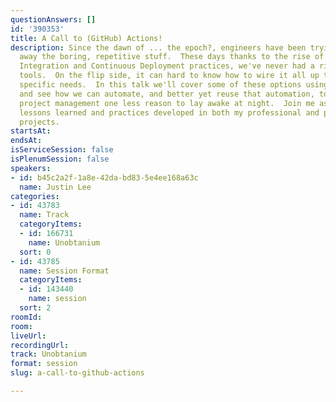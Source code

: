 ```yaml
---
questionAnswers: []
id: '390353'
title: A Call to (GitHub) Actions!
description: Since the dawn of ... the epoch?, engineers have been trying to automate
  away the boring, repetitive stuff.  These days thanks to the rise of Continuous
  Integration and Continuous Deployment practices, we've never had a richer set of
  tools.  On the flip side, it can hard to know how to wire it all up to meet your
  specific needs.  In this talk we'll cover some of these options using GitHub Actions
  and see how we can automate, and better yet reuse that automation, to make your
  project management one less reason to lay awake at night.  Join me as I share the
  lessons learned and practices developed in both my professional and personal software
  projects.
startsAt: 
endsAt: 
isServiceSession: false
isPlenumSession: false
speakers:
- id: b45c2a2f-1a8e-42da-bd83-5e4ee168a63c
  name: Justin Lee
categories:
- id: 43783
  name: Track
  categoryItems:
  - id: 166731
    name: Unobtanium
  sort: 0
- id: 43785
  name: Session Format
  categoryItems:
  - id: 143440
    name: session
  sort: 2
roomId: 
room: 
liveUrl: 
recordingUrl: 
track: Unobtanium
format: session
slug: a-call-to-github-actions

---
```

